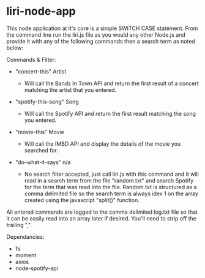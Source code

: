 # liri-node-app

This node application at it's core is a simple SWITCH CASE statement.  From the command line run the liri.js file as you would any other Node.js and provide it with any of the following commands then a search term as noted below:

Commands & Filter:
  - "concert-this" Artist
      - Will call the Bands In Town API and return the first result of a concert matching the artist that you entered.  
      
  - "spotify-this-song" Song
      - Will call the Spotify API and return the first result matching the song you entered.  
      
  - "movie-this" Movie
      - Will call the IMBD API and display the details of the movie you searched for.  
    
  - "do-what-it-says" n/a
      - No search filter accepted, just call liri.js with this command and it will read in a search term from the file "random.txt" and search Spotify for the term that was read into the file.  Random.txt is structured as a comma delimited file so the search term is always idex 1 on the array created using the javascript "split()" function.  
      
 All entered commands are logged to the comma delimited log.txt file so that it can be easily read into an array later if desired.  You'll need to strip off the trailing ",".  
 
 
Dependancies:
- fs
- moment
- axios
- node-spotify-api


      
  
  
